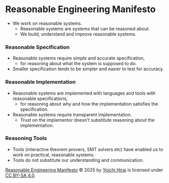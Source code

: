 # Reasonable Engineering Manifesto

- We work on reasonable systems.
  * Reasonable systems are systems that can be reasoned about.
  * We build, understand and improve reasonable systems.

### Reasonable Specification
- Reasonable systems require simple and accurate specification,
  * for reasoning about what the system is supposed to do.
- Smaller specification tends to be simpler and easier to test for accuracy.

### Reasonable Implementation
- Reasonable systems are implemented with languages and tools with reasonable specifications,
  * for reasoning about why and how the implementation satisfies the specification.
- Reasonable systems require transparent implementation.
  * Trust on the implementor doesn't substitute reasoning about the implementation.

### Reasoning Tools
- Tools (interactive theorem provers, SMT solvers etc) have enabled us to work on practical, reasonable systems.
- Tools do not substitute our understanding and communication.

[Reasonable Engineering Manifesto](https://github.com/pirapira/reasonable-manifesto) © 2025 by [Yoichi Hirai](https://yoichihirai.com) is licensed under [CC BY-SA 4.0](https://creativecommons.org/licenses/by-sa/4.0/).
